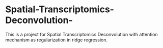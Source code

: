 # Spatial-Transcriptomics-Deconvolution-
This is a project for Spatial Transcriptomics Deconvolution with attention mechanism as regularization in ridge regression.  
